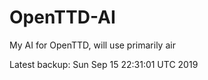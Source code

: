 # OpenTTD-AI
My AI for OpenTTD, will use primarily air

Latest backup: Sun Sep 15 22:31:01 UTC 2019
